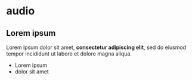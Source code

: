 # audio

## Lorem ipsum

Lorem ipsum dolor sit amet, **consectetur adipiscing elit**, sed do eiusmod tempor incididunt ut labore et dolore magna aliqua.

- Lorem ipsum
- dolor sit amet